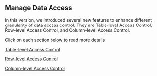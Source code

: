 ## Manage Data Access

In this version, we introduced several new features to enhance different granularity of data access control. They are Table-level Access Control, Row-level Access Control, and Column-level Access Control.

Click on each section below to read more details:

[Table-level Access Control](table.en.md)

[Row-level Access Control](row.en.md)

[Column-level Access Control](column.en.md)

